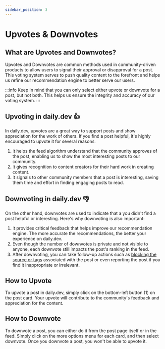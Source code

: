 ```yaml
---
sidebar_position: 3
---
```


# Upvotes & Downvotes

## What are Upvotes and Downvotes?

Upvotes and Downvotes are common methods used in community-driven products to allow users to signal their approval or disapproval for a post. This voting system serves to push quality content to the forefront and helps us refine our recommendation engine to better serve our users.

:::info
Keep in mind that you can only select either upvote or downvote for a post, but not both. This helps us ensure the integrity and accuracy of our voting system.
:::

## Upvoting in daily.dev 👍

In daily.dev, upvotes are a great way to support posts and show appreciation for the work of others. If you find a post helpful, it's highly encouraged to upvote it for several reasons:

1. It helps the feed algorithm understand that the community approves of the post, enabling us to show the most interesting posts to our community.
2. It gives recognition to content creators for their hard work in creating content.
3. It signals to other community members that a post is interesting, saving them time and effort in finding engaging posts to read.

## Downvoting in daily.dev 👎

On the other hand, downvotes are used to indicate that a you didn't find a post helpful or interesting. Here's why downvoting is also important:

1. It provides critical feedback that helps improve our recommendation engine. The more accurate the recommendations, the better your experience on daily.dev.
2. Even though the number of downvotes is private and not visible to anyone, each downvote still impacts the post's ranking in the feed.
3. After downvoting, you can take follow-up actions such as [blocking the source or tags](../setting-up-your-feed/blocking-tags-sources.md) associated with the post or even reporting the post if you find it inappropriate or irrelevant.

## How to Upvote

To upvote a post in daily.dev, simply click on the bottom-left button (1) on the post card. Your upvote will contribute to the community's feedback and appreciation for the content.

## How to Downvote

To downvote a post, you can either do it from the post page itself or in the feed. Simply click on the more options menu for each card, and then select downvote. Once you downvote a post, you won't be able to upvote it.